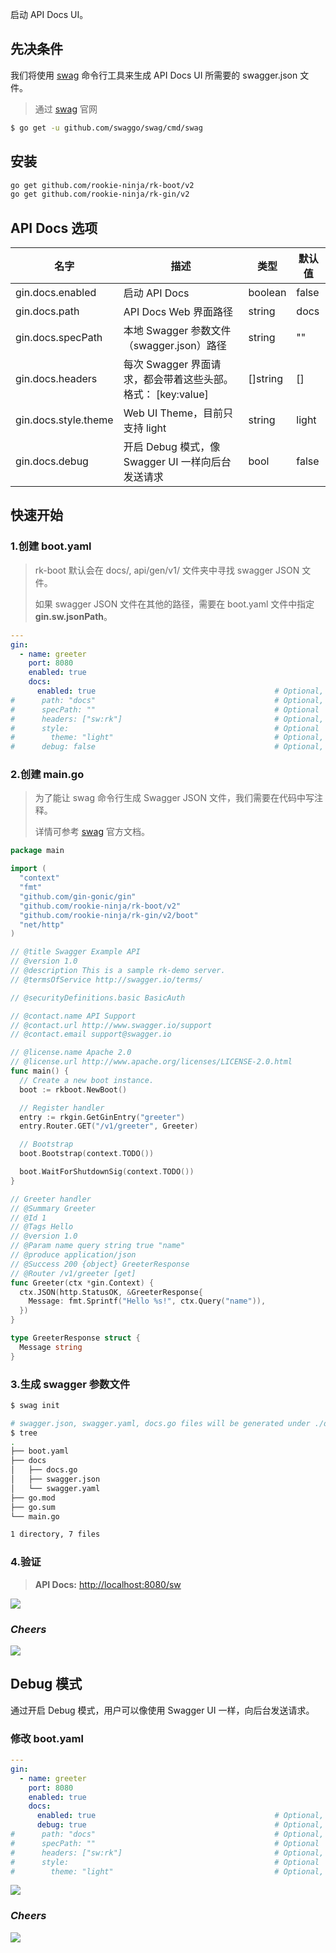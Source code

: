 启动 API Docs UI。

## 先决条件
我们将使用 [swag](https://github.com/swaggo/swag) 命令行工具来生成 API Docs UI 所需要的 swagger.json 文件。

> 通过 [swag](https://github.com/swaggo/swag) 官网
```bash
$ go get -u github.com/swaggo/swag/cmd/swag
```

## 安装
```bash
go get github.com/rookie-ninja/rk-boot/v2
go get github.com/rookie-ninja/rk-gin/v2
```

## API Docs 选项
| 名字                   | 描述                                       | 类型       | 默认值   |
|----------------------|------------------------------------------|----------|-------|
| gin.docs.enabled     | 启动 API Docs                              | boolean  | false |
| gin.docs.path        | API Docs Web 界面路径                        | string   | docs  |
| gin.docs.specPath    | 本地 Swagger 参数文件（swagger.json）路径          | string   | ""    |
| gin.docs.headers     | 每次 Swagger 界面请求，都会带着这些头部。格式： [key:value] | []string | []    |
| gin.docs.style.theme | Web UI Theme，目前只支持 light                 | string   | light |
| gin.docs.debug       | 开启 Debug 模式，像 Swagger UI 一样向后台发送请求       | bool     | false |

## 快速开始
### 1.创建 boot.yaml
> rk-boot 默认会在 docs/, api/gen/v1/ 文件夹中寻找 swagger JSON 文件。
>
> 如果 swagger JSON 文件在其他的路径，需要在 boot.yaml 文件中指定 **gin.sw.jsonPath**。

```yaml
---
gin:
  - name: greeter
    port: 8080
    enabled: true
    docs:
      enabled: true                                        # Optional, default: false
#      path: "docs"                                        # Optional, default: "docs"
#      specPath: ""                                        # Optional
#      headers: ["sw:rk"]                                  # Optional, default: []
#      style:                                              # Optional
#        theme: "light"                                    # Optional, default: "light"
#      debug: false                                        # Optional, default: false
```

### 2.创建 main.go
> 为了能让 swag 命令行生成 Swagger JSON 文件，我们需要在代码中写注释。
>
> 详情可参考 [swag](https://github.com/swaggo/swag) 官方文档。

```go
package main

import (
  "context"
  "fmt"
  "github.com/gin-gonic/gin"
  "github.com/rookie-ninja/rk-boot/v2"
  "github.com/rookie-ninja/rk-gin/v2/boot"
  "net/http"
)

// @title Swagger Example API
// @version 1.0
// @description This is a sample rk-demo server.
// @termsOfService http://swagger.io/terms/

// @securityDefinitions.basic BasicAuth

// @contact.name API Support
// @contact.url http://www.swagger.io/support
// @contact.email support@swagger.io

// @license.name Apache 2.0
// @license.url http://www.apache.org/licenses/LICENSE-2.0.html
func main() {
  // Create a new boot instance.
  boot := rkboot.NewBoot()

  // Register handler
  entry := rkgin.GetGinEntry("greeter")
  entry.Router.GET("/v1/greeter", Greeter)

  // Bootstrap
  boot.Bootstrap(context.TODO())

  boot.WaitForShutdownSig(context.TODO())
}

// Greeter handler
// @Summary Greeter
// @Id 1
// @Tags Hello
// @version 1.0
// @Param name query string true "name"
// @produce application/json
// @Success 200 {object} GreeterResponse
// @Router /v1/greeter [get]
func Greeter(ctx *gin.Context) {
  ctx.JSON(http.StatusOK, &GreeterResponse{
    Message: fmt.Sprintf("Hello %s!", ctx.Query("name")),
  })
}

type GreeterResponse struct {
  Message string
}
```

### 3.生成 swagger 参数文件
```bash
$ swag init

# swagger.json, swagger.yaml, docs.go files will be generated under ./docs folder.
$ tree
.
├── boot.yaml
├── docs
│   ├── docs.go
│   ├── swagger.json
│   └── swagger.yaml
├── go.mod
├── go.sum
└── main.go

1 directory, 7 files
```

### 4.验证
> **API Docs:** [http://localhost:8080/sw](http://localhost:8080/docs)

![](../../../img/example/docs.png)

### _**Cheers**_
![](../../../img/user-guide/cheers.png)

## Debug 模式
通过开启 Debug 模式，用户可以像使用 Swagger UI 一样，向后台发送请求。

### 修改 boot.yaml
```yaml
---
gin:
  - name: greeter
    port: 8080
    enabled: true
    docs:
      enabled: true                                        # Optional, default: false
      debug: true                                          # Optional, default: false
#      path: "docs"                                        # Optional, default: "docs"
#      specPath: ""                                        # Optional
#      headers: ["sw:rk"]                                  # Optional, default: []
#      style:                                              # Optional
#        theme: "light"                                    # Optional, default: "light"
```

![](../../../img/user-guide/gin/basic/gin-docs.png)

### _**Cheers**_
![](../../../img/user-guide/cheers.png)
